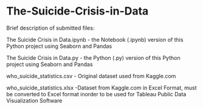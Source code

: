 # The-Suicide-Crisis-in-Data

Brief description of submitted files:

The Suicide Crisis in Data.ipynb
    - the Notebook (.ipynb) version of this Python project using Seaborn and Pandas
    
The Suicide Crisis in Data.py
    - the Python (.py) version of this Python project using Seaborn and Pandas

who_suicide_statistics.csv
    - Original dataset used from Kaggle.com
    
who_suicide_statistics.xlsx
    -Dataset from Kaggle.com in Excel Format, must be converted to Excel format inorder
    to be used for Tableau Public Data Visualization Software 
    


